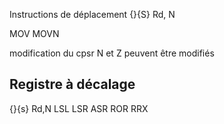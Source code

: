 Instructions de déplacement
<instruction>{<cond>}{S} Rd, N

MOV
MOVN

modification du cpsr
N et Z peuvent être modifiés

## Registre à décalage
<instruction>{<cond>}{s} Rd,N
LSL
LSR
ASR
ROR
RRX
